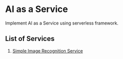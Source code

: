 # AI as a Service

Implement AI as a Service using serverless framework.

## List of Services

1. [Simple Image Recognition Service](./simple-image-recognition-service)
